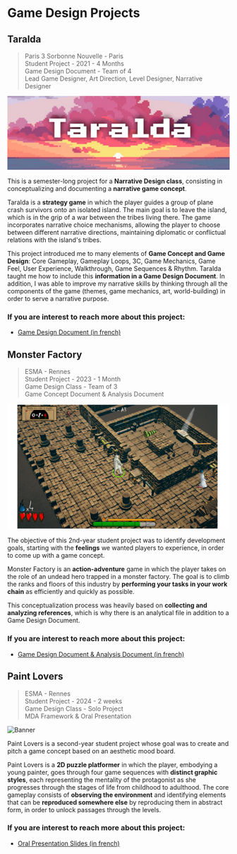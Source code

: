# Game Design Projects

## Taralda

> Paris 3 Sorbonne Nouvelle - Paris  
> Student Project - 2021 - 4 Months  
> Game Design Document - Team of 4  
> Lead Game Designer, Art Direction, Level Designer, Narrative Designer  

![Banner](Pictures/Banner_Taralda.png)

This is a semester-long project for a **Narrative Design class**, consisting in conceptualizing and documenting a **narrative game concept**.

Taralda is a **strategy game** in which the player guides a group of plane crash survivors onto an isolated island. The main goal is to leave the island, which is in the grip of a war between the tribes living there. The game incorporates narrative choice mechanisms, allowing the player to choose between different narrative directions, maintaining diplomatic or conflictual relations with the island's tribes.

This project introduced me to many elements of **Game Concept and Game Design**: Core Gameplay, Gameplay Loops, 3C, Game Mechanics, Game Feel, User Experience, Walkthrough, Game Sequences & Rhythm. Taralda taught me how to include this **information in a Game Design Document**. In addition, I was able to improve my narrative skills by thinking through all the components of the game (themes, game mechanics, art, world-building) in order to serve a narrative purpose.

### If you are interest to reach more about this project: 
- [Game Design Document (in french)](Documents/GameDesignDocument_Taralda.pdf)

## Monster Factory

> ESMA - Rennes  
> Student Project - 2023 - 1 Month  
> Game Design Class - Team of 3  
> Game Concept Document & Analysis Document

![Banner](Pictures/Mockup_MonsterFactory.png)

The objective of this 2nd-year student project was to identify development goals, starting with the **feelings** we wanted players to experience, in order to come up with a game concept. 

Monster Factory is an **action-adventure** game in which the player takes on the role of an undead hero trapped in a monster factory. The goal is to climb the ranks and floors of this industry by **performing your tasks in your work chain** as efficiently and quickly as possible.

This conceptualization process was heavily based on **collecting and analyzing references**, which is why there is an analytical file in addition to a Game Design Document.

### If you are interest to reach more about this project: 
- [Game Design Document & Analysis Document (in french)](Documents/GameDesignDocument_MonsterFactory.pdf)

## Paint Lovers

> ESMA - Rennes  
> Student Project - 2024 - 2 weeks  
> Game Design Class - Solo Project  
> MDA Framework & Oral Presentation

![Banner](Pictures/PaintLovers_ConceptPresentation.png)

Paint Lovers is a second-year student project whose goal was to create and pitch a game concept based on an aesthetic mood board. 

Paint Lovers is a **2D puzzle platformer** in which the player, embodying a young painter, goes through four game sequences with **distinct graphic styles**, each representing the mentality of the protagonist as she progresses through the stages of life from childhood to adulthood. The core gameplay consists of **observing the environment** and identifying elements that can be **reproduced somewhere else** by reproducing them in abstract form, in order to unlock passages through the levels.

### If you are interest to reach more about this project: 
- [Oral Presentation Slides (in french)](Documents/PaintLovers_OralPresentation.pdf)